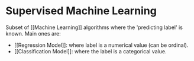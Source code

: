 # Supervised Machine Learning
Subset of [[Machine Learning]] algorithms where the 'predicting label' is known.
Main ones are:
- [[Regression Model]]: where label is a numerical value (can be ordinal).
- [[Classification Model]]: where the label is a categorical value.